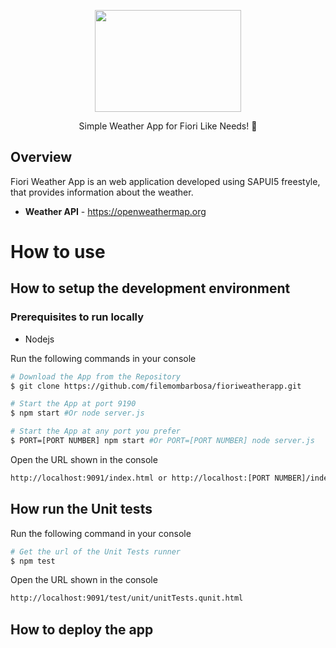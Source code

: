 <p align="center">
  <a href="#">
    <img src="https://iili.io/oRYR6J.png" width="234" height="163" alt="" />
  </a>
</p>

<p align="center">Simple Weather App for Fiori Like Needs! 🚀</p>


## Overview
Fiori Weather App is an web application developed using SAPUI5 freestyle, that provides information about the weather.

- **Weather API** - https://openweathermap.org

# How to use
## How to setup the development environment
### Prerequisites to run locally
- Nodejs

Run the following commands in your console
```bash
# Download the App from the Repository
$ git clone https://github.com/filemombarbosa/fioriweatherapp.git

# Start the App at port 9190
$ npm start #Or node server.js

# Start the App at any port you prefer
$ PORT=[PORT NUMBER] npm start #Or PORT=[PORT NUMBER] node server.js
```

Open the URL shown in the console
```bash
http://localhost:9091/index.html or http://localhost:[PORT NUMBER]/index.html
```

## How run the Unit tests 
Run the following command in your console
```bash
# Get the url of the Unit Tests runner
$ npm test
```
Open the URL shown in the console
```bash
http://localhost:9091/test/unit/unitTests.qunit.html
```

## How to deploy the app